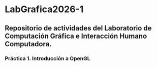 # LabGrafica2026-1
## Repositorio de actividades del Laboratorio de Computación Gráfica e Interacción Humano Computadora.
### Práctica 1. Introducción a OpenGL
